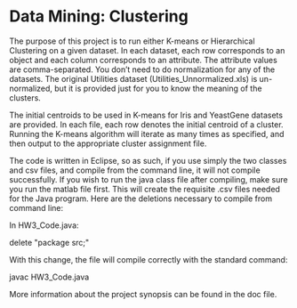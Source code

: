 # Data Mining: Clustering

The purpose of this project is to run either K-means or Hierarchical Clustering on a given dataset. In each dataset, each row corresponds to an object and each column corresponds to an attribute. The attribute values are comma-separated. You don’t need to do normalization for any of the datasets. The original Utilities dataset (Utilities_Unnormalized.xls) is un-normalized, but it is provided just for you to know the meaning of the clusters.

The initial centroids to be used in K-means for Iris and YeastGene datasets are provided. In each file, each row denotes the initial centroid of a cluster. Running the K-means algorithm will iterate as many times as specified, and then output to the appropriate cluster assignment file.


The code is written in Eclipse, so as such, if you use simply the two classes and csv files, and compile from the command line, it will not compile successfully. If you wish to run the java class file after compiling, make sure you run the matlab file first. This will create the requisite .csv files needed for the Java program. Here are the deletions necessary to compile from command line:

In HW3_Code.java:

delete "package src;"

With this change, the file will compile correctly with the standard command:

javac HW3_Code.java


More information about the project synopsis can be found in the doc file.
